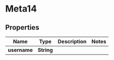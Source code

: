 # Meta14

## Properties
Name | Type | Description | Notes
------------ | ------------- | ------------- | -------------
**username** | **String** |  | 
